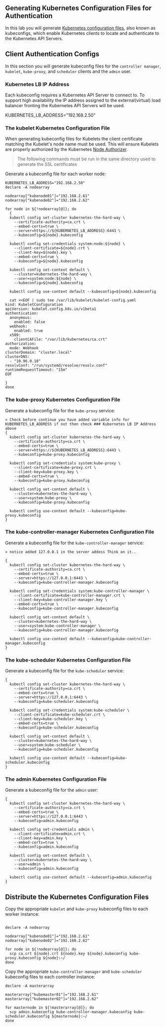 ## Generating Kubernetes Configuration Files for Authentication

In this lab you will generate [Kubernetes configuration files](https://kubernetes.io/docs/concepts/configuration/organize-cluster-access-kubeconfig/), also known as kubeconfigs, which enable Kubernetes clients to locate and authenticate to the Kubernetes API Servers.

###

## Client Authentication Configs

In this section you will generate kubeconfig files for the `controller manager`, `kubelet`, `kube-proxy`, and `scheduler` clients and the `admin` user.

### Kubernetes LB IP Address

Each kubeconfig requires a Kubernetes API Server to connect to. To support high availability the IP address assigned to the external(virtual) load balancer fronting the Kubernetes API Servers will be used.

KUBERNETES_LB_ADDRESS="192.168.2.50"

### The kubelet Kubernetes Configuration File

When generating kubeconfig files for Kubelets the client certificate matching the Kubelet's node name must be used. This will ensure Kubelets are properly authorized by the Kubernetes [Node Authorizer](https://kubernetes.io/docs/admin/authorization/node/).

> The following commands must be run in the same directory used to generate the SSL certificates

Generate a kubeconfig file for each worker node:

```
KUBERNETES_LB_ADDRESS="192.168.2.50"
declare -A nodearray

nodearray["kubenode01"]="192.168.2.61"
nodearray["kubenode02"]="192.168.2.62"

for node in ${!nodearray[@]}; do
  {
  kubectl config set-cluster kubernetes-the-hard-way \
    --certificate-authority=ca.crt \
    --embed-certs=true \
    --server=https://${KUBERNETES_LB_ADDRESS}:6443 \
    --kubeconfig=${node}.kubeconfig

  kubectl config set-credentials system:node:${node} \
    --client-certificate=${node}.crt \
    --client-key=${node}.key \
    --embed-certs=true \
    --kubeconfig=${node}.kubeconfig

  kubectl config set-context default \
    --cluster=kubernetes-the-hard-way \
    --user=system:node:${node} \
    --kubeconfig=${node}.kubeconfig

  kubectl config use-context default --kubeconfig=${node}.kubeconfig

  cat <<EOF | sudo tee /var/lib/kubelet/kubelet-config.yaml
kind: KubeletConfiguration
apiVersion: kubelet.config.k8s.io/v1beta1
authentication:
  anonymous:
    enabled: false
  webhook:
    enabled: true
  x509:
    clientCAFile: "/var/lib/kubernetes/ca.crt"
authorization:
  mode: Webhook
clusterDomain: "cluster.local"
clusterDNS:
  - "10.96.0.10"
resolvConf: "/run/systemd/resolve/resolv.conf"
runtimeRequestTimeout: "15m"
EOF

}
done
```

### The kube-proxy Kubernetes Configuration File

Generate a kubeconfig file for the `kube-proxy` service:

```
> Check before continue you have added variable info for KUBERNETES_LB_ADDRESS if not then check ### Kubernetes LB IP Address above
{
  kubectl config set-cluster kubernetes-the-hard-way \
    --certificate-authority=ca.crt \
    --embed-certs=true \
    --server=https://${KUBERNETES_LB_ADDRESS}:6443 \
    --kubeconfig=kube-proxy.kubeconfig

  kubectl config set-credentials system:kube-proxy \
    --client-certificate=kube-proxy.crt \
    --client-key=kube-proxy.key \
    --embed-certs=true \
    --kubeconfig=kube-proxy.kubeconfig

  kubectl config set-context default \
    --cluster=kubernetes-the-hard-way \
    --user=system:kube-proxy \
    --kubeconfig=kube-proxy.kubeconfig

  kubectl config use-context default --kubeconfig=kube-proxy.kubeconfig
}
```

### The kube-controller-manager Kubernetes Configuration File

Generate a kubeconfig file for the `kube-controller-manager` service:

```
> notice added 127.0.0.1 in the server addess Think on it..

{
  kubectl config set-cluster kubernetes-the-hard-way \
    --certificate-authority=ca.crt \
    --embed-certs=true \
    --server=https://127.0.0.1:6443 \
    --kubeconfig=kube-controller-manager.kubeconfig

  kubectl config set-credentials system:kube-controller-manager \
    --client-certificate=kube-controller-manager.crt \
    --client-key=kube-controller-manager.key \
    --embed-certs=true \
    --kubeconfig=kube-controller-manager.kubeconfig

  kubectl config set-context default \
    --cluster=kubernetes-the-hard-way \
    --user=system:kube-controller-manager \
    --kubeconfig=kube-controller-manager.kubeconfig

  kubectl config use-context default --kubeconfig=kube-controller-manager.kubeconfig
}
```

### The kube-scheduler Kubernetes Configuration File

Generate a kubeconfig file for the `kube-scheduler` service:

```
{
  kubectl config set-cluster kubernetes-the-hard-way \
    --certificate-authority=ca.crt \
    --embed-certs=true \
    --server=https://127.0.0.1:6443 \
    --kubeconfig=kube-scheduler.kubeconfig

  kubectl config set-credentials system:kube-scheduler \
    --client-certificate=kube-scheduler.crt \
    --client-key=kube-scheduler.key \
    --embed-certs=true \
    --kubeconfig=kube-scheduler.kubeconfig

  kubectl config set-context default \
    --cluster=kubernetes-the-hard-way \
    --user=system:kube-scheduler \
    --kubeconfig=kube-scheduler.kubeconfig

  kubectl config use-context default --kubeconfig=kube-scheduler.kubeconfig
}
```

### The admin Kubernetes Configuration File

Generate a kubeconfig file for the `admin` user:

```
{
  kubectl config set-cluster kubernetes-the-hard-way \
    --certificate-authority=ca.crt \
    --embed-certs=true \
    --server=https://127.0.0.1:6443 \
    --kubeconfig=admin.kubeconfig

  kubectl config set-credentials admin \
    --client-certificate=admin.crt \
    --client-key=admin.key \
    --embed-certs=true \
    --kubeconfig=admin.kubeconfig

  kubectl config set-context default \
    --cluster=kubernetes-the-hard-way \
    --user=admin \
    --kubeconfig=admin.kubeconfig

  kubectl config use-context default --kubeconfig=admin.kubeconfig
}
```


## Distribute the Kubernetes Configuration Files

Copy the appropriate `kubelet` and `kube-proxy` kubeconfig files to each worker instance:

```

declare -A nodearray

nodearray["kubenode01"]="192.168.2.61"
nodearray["kubenode02"]="192.168.2.62"

for node in ${!nodearray[@]}; do
  scp ca.crt ${node}.crt ${node}.key ${node}.kubeconfig kube-proxy.kubeconfig ${node}:~/
done
```

Copy the appropriate `kube-controller-manager` and `kube-scheduler` kubeconfig files to each controller instance:

```
declare -A masterarray

masterarray["kubemaster01"]="192.168.2.61"
masterarray["kubemaster02"]="192.168.2.62"

for masternode in ${!masterarray[@]}; do
  scp admin.kubeconfig kube-controller-manager.kubeconfig kube-scheduler.kubeconfig ${masternode}:~/
done
```


